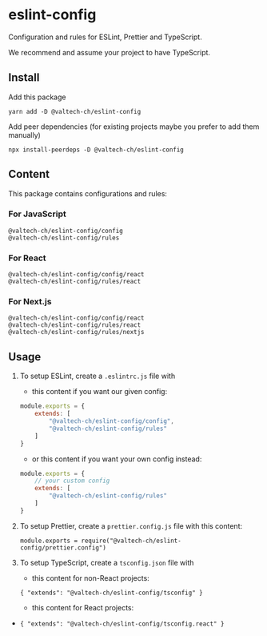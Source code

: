 # eslint-config

Configuration and rules for ESLint, Prettier and TypeScript.

We recommend and assume your project to have TypeScript.

## Install

Add this package

    yarn add -D @valtech-ch/eslint-config

Add peer dependencies (for existing projects maybe you prefer to add them manually)

    npx install-peerdeps -D @valtech-ch/eslint-config

## Content

This package contains configurations and rules:

### For JavaScript

    @valtech-ch/eslint-config/config
    @valtech-ch/eslint-config/rules

### For React

    @valtech-ch/eslint-config/config/react
    @valtech-ch/eslint-config/rules/react

### For Next.js

    @valtech-ch/eslint-config/config/react
    @valtech-ch/eslint-config/rules/react
    @valtech-ch/eslint-config/rules/nextjs

## Usage

1. To setup ESLint, create a `.eslintrc.js` file with

    * this content if you want our given config:

    ```js
    module.exports = {
        extends: [
            "@valtech-ch/eslint-config/config",
            "@valtech-ch/eslint-config/rules"
        ]
    }
    ```

    * or this content if you want your own config instead:

    ```js
    module.exports = {
        // your custom config
        extends: [
            "@valtech-ch/eslint-config/rules"
        ]
    }
    ```

2. To setup Prettier, create a `prettier.config.js` file with this content:

    `module.exports = require("@valtech-ch/eslint-config/prettier.config")`

3. To setup TypeScript, create a `tsconfig.json` file with

    * this content for non-React projects:

    `{ "extends": "@valtech-ch/eslint-config/tsconfig" }`

    * this content for React projects:
-
    `{ "extends": "@valtech-ch/eslint-config/tsconfig.react" }`

